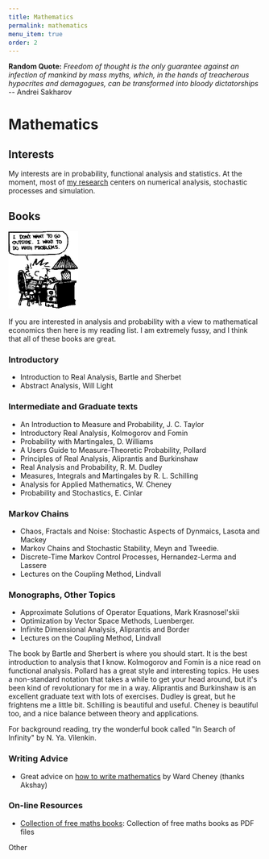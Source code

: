 ```yaml
---
title: Mathematics
permalink: mathematics
menu_item: true
order: 2
---
```


**Random Quote:** _Freedom of thought is the only guarantee against an
infection of mankind by mass myths, which, in the hands of treacherous
hypocrites and demagogues, can be transformed into bloody dictatorships_
-- Andrei Sakharov

# Mathematics

## Interests

My interests are in probability, functional analysis and statistics. At
the moment, most of [my research](research) centers on numerical
analysis, stochastic processes and simulation.

## Books

![image](/images/mathprob.gif)

If you are interested in analysis and probability with a view to
mathematical economics then here is my reading list. I am extremely
fussy, and I think that all of these books are great.

### Introductory

- Introduction to Real Analysis, Bartle and Sherbet
- Abstract Analysis, Will Light

### Intermediate and Graduate texts

- An Introduction to Measure and Probability, J. C. Taylor
- Introductory Real Analysis, Kolmogorov and Fomin
- Probability with Martingales, D. Williams
- A Users Guide to Measure-Theoretic Probability, Pollard
- Principles of Real Analysis, Aliprantis and Burkinshaw
- Real Analysis and Probability, R. M. Dudley
- Measures, Integrals and Martingales by R. L. Schilling
- Analysis for Applied Mathematics, W. Cheney
- Probability and Stochastics, E. Cinlar

### Markov Chains

- Chaos, Fractals and Noise: Stochastic Aspects of Dynmaics, Lasota
  and Mackey
- Markov Chains and Stochastic Stability, Meyn and Tweedie.
- Discrete-Time Markov Control Processes, Hernandez-Lerma and Lassere
- Lectures on the Coupling Method, Lindvall

### Monographs, Other Topics

- Approximate Solutions of Operator Equations, Mark Krasnosel'skii
- Optimization by Vector Space Methods, Luenberger.
- Infinite Dimensional Analysis, Aliprantis and Border
- Lectures on the Coupling Method, Lindvall

The book by Bartle and Sherbert is where you should start. It is the
best introduction to analysis that I know. Kolmogorov and Fomin is a
nice read on functional analysis. Pollard has a great style and
interesting topics. He uses a non-standard notation that takes a while
to get your head around, but it's been kind of revolutionary for me in a
way. Aliprantis and Burkinshaw is an excellent graduate text with lots
of exercises. Dudley is great, but he frightens me a little bit.
Schilling is beautiful and useful. Cheney is beautiful too, and a nice
balance between theory and applications.

For background reading, try the wonderful book called "In Search of
Infinity" by N. Ya. Vilenkin.

### Writing Advice

- Great advice on [how to write mathematics](/pdfs/advice.pdf)
  by Ward Cheney (thanks Akshay)

### On-line Resources

- [Collection of free maths
  books](http://www.e-booksdirectory.com/mathematics.php): Collection
  of free maths books as PDF files

Other
